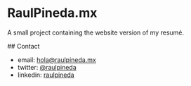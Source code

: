 # RaulPineda.mx

A small project containing the website version of my resumé.

## Contact

- email: hola@raulpineda.mx
- twitter: [@raulpineda](https://www.twitter.com/raulpinedamx)
- linkedin: [raulpineda](https://www.linkedin.com/in/raulpineda)
